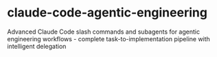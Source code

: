 # claude-code-agentic-engineering
Advanced Claude Code slash commands and subagents for agentic engineering workflows - complete task-to-implementation pipeline with intelligent delegation
